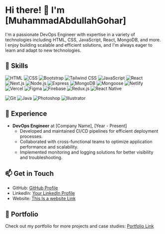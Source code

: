 

# Hi there! 👋 I'm [MuhammadAbdullahGohar]



I'm a passionate DevOps Engineer with expertise in a variety of technologies including HTML, CSS, JavaScript, React, MongoDB, and more. I enjoy building scalable and efficient solutions, and I'm always eager to learn and adapt to new technologies.

## 🚀 Skills


![HTML](https://img.shields.io/badge/HTML-Expert-orange?style=flat-square&logo=html5)
![CSS](https://img.shields.io/badge/CSS-Expert-blue?style=flat-square&logo=css3)
![Bootstrap](https://img.shields.io/badge/Bootstrap-Expert-purple?style=flat-square&logo=bootstrap)
![Tailwind CSS](https://img.shields.io/badge/Tailwind_CSS-Expert-blueviolet?style=flat-square&logo=tailwind-css)
![JavaScript](https://img.shields.io/badge/JavaScript-Expert-yellow?style=flat-square&logo=javascript)
![React](https://img.shields.io/badge/React-Expert-blue?style=flat-square&logo=react)
![Next.js](https://img.shields.io/badge/Next.js-Expert-black?style=flat-square&logo=next.js)
![Node.js](https://img.shields.io/badge/Node.js-Expert-green?style=flat-square&logo=node.js)
![Express](https://img.shields.io/badge/Express-Expert-lightgrey?style=flat-square&logo=express)
![MongoDB](https://img.shields.io/badge/MongoDB-Expert-green?style=flat-square&logo=mongodb)
![Mongoose](https://img.shields.io/badge/Mongoose-Expert-yellow?style=flat-square&logo=mongoose)
![Netlify](https://img.shields.io/badge/Netlify-Expert-blue?style=flat-square&logo=netlify)
![Vercel](https://img.shields.io/badge/Vercel-Expert-black?style=flat-square&logo=vercel)
![Figma](https://img.shields.io/badge/Figma-Expert-purple?style=flat-square&logo=figma)
![Firebase](https://img.shields.io/badge/Firebase-Expert-yellow?style=flat-square&logo=firebase)
![Redux.js](https://img.shields.io/badge/Redux.js-Expert-purple?style=flat-square&logo=redux)
![React Native](https://img.shields.io/badge/React_Native-Expert-green?style=flat-square&logo=react)

![Git](https://img.shields.io/badge/Git-Expert-orange?style=flat-square&logo=git)
![Java](https://img.shields.io/badge/Java-Intermediate-red?style=flat-square&logo=java)
![Photoshop](https://img.shields.io/badge/Photoshop-Intermediate-blue?style=flat-square&logo=adobe-photoshop)
![Illustrator](https://img.shields.io/badge/Illustrator-Intermediate-orange?style=flat-square&logo=adobe-illustrator)


## 💼 Experience

- **DevOps Engineer** at [Company Name], [Year - Present]
  - Developed and maintained CI/CD pipelines for efficient deployment processes.
  - Collaborated with cross-functional teams to optimize application performance and scalability.
  - Implemented monitoring and logging solutions for better visibility and troubleshooting.





## 📫 Get in Touch

- GitHub: [GitHub Profile](https://github.com/muhammadabdullahgohar572)
- LinkedIn: [Your LinkedIn Profile](https://www.linkedin.com/in/muhammad-abdullah-gohar-44b7502a2/)
- Website: [This Is a website Link](https://mabdullahm14.netlify.app/)

## 🎨 Portfolio

Check out my portfolio for more projects and case studies: [Portfolio Link](link_to_your_portfolio)
